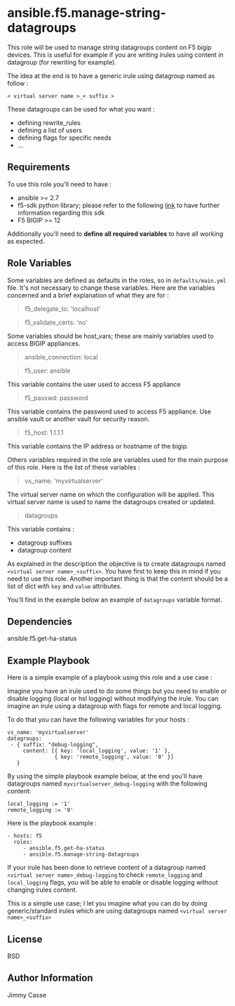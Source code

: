 ansible.f5.manage-string-datagroups
=========

This role will be used to manage string datagroups content on F5 bigip devices.
This is useful for example if you are writing irules using content in datagroup (for rewriting for example).

The idea at the end is to have a generic irule using datagroup named as follow : 

    < virtual server name >_< suffix >

These datagroups can be used for what you want : 
- defining rewrite_rules
- defining a list of users
- defining flags for specific needs
- ...

Requirements
------------

To use this role you'll need to have :

- ansible >= 2.7
- f5-sdk python library; please refer to the following [link](https://f5-sdk.readthedocs.io/en/latest/) to have further information regarding this sdk
- F5 BIGIP >= 12

Additionally you'll need to **define all required variables** to have all working as expected.

Role Variables
--------------

Some variables are defined as defaults in the roles, so in `defaults/main.yml` file.
It's not necessary to change these variables.
Here are the variables concerned and a brief explanation of what they are for : 

> f5_delegate_to: 'localhost'

> f5_validate_certs: 'no'

Some variables should be host_vars; these are mainly variables used to access BIGIP appliances.

> ansible_connection: local

> f5_user: ansible

This variable contains the user used to access F5 appliance

> f5_passwd: password

This variable contains the password used to access F5 appliance.
Use ansible vault or another vault for security reason.

> f5_host: 1.1.1.1

This variable contains the IP address or hostname of the bigip.

Others variables required in the role are variables used for the main purpose of this role.
Here is the list of these variables : 

> vs_name: 'myvirtualserver'

The virtual server name on which the configuration will be applied.
This virtual server name is used to name the datagroups created or updated.

> datagroups

This variable contains : 
- datagroup suffixes
- datagroup content

As explained in the description the objective is to create datagroups named `<virtual server name>_<suffix>`.
You have first to keep this in mind if you need to use this role.
Another important thing is that the content should be a list of dict with `key` and `value` attributes.

You'll find in the example below an example of `datagroups` variable format.


Dependencies
------------
ansible.f5.get-ha-status

Example Playbook
----------------

Here is a simple example of a playbook using this role and a use case : 

Imagine you have an irule used to do some things but you need to enable or disable logging (local or hsl logging) without modifying the irule.
You can imagine an irule using a datagroup with flags for remote and local logging. 

To do that you can have the following variables for your hosts : 

    vs_name: 'myvirtualserver'
    datagroups:
     - { suffix: "debug-logging", 
         content: [{ key: 'local_logging', value: '1' }, 
                   { key: 'remote_logging', value: '0' }] 
       }
By using the simple playbook example below, at the end you'll have datagroups named `myvirtualserver_debug-logging` with the following content:

    local_logging := '1'
    remote_logging := '0'

Here is the playbook example : 

    - hosts: f5
      roles:
         - ansible.f5.get-ha-status 
         - ansible.f5.manage-string-datagroups

If your irule has been done to retrieve content of a datagroup named `<virtual server name>_debug-logging` to check `remote_logging` and `local_logging` flags, you will be able to enable or disable logging without changing irules content.

This is a simple use case; I let you imagine what you can do by doing generic/standard irules which are using datagroups named `<virtual server name>_<suffix>`

License
-------

BSD

Author Information
------------------

Jimmy Casse
